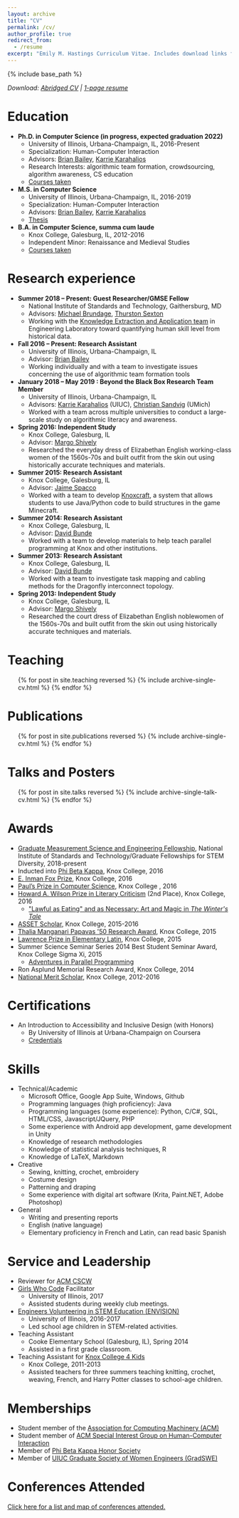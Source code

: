 ```yaml
---
layout: archive
title: "CV"
permalink: /cv/
author_profile: true
redirect_from:
  - /resume
excerpt: "Emily M. Hastings Curriculum Vitae. Includes download links for CV and resume."
---
```


{% include base_path %}

_Download: [Abridged CV](https://emhastings.github.io/files/Hastings_CV_July19.pdf) \| [1-page resume](https://emhastings.github.io/files/Hastings_Emily_July19.pdf)_  

Education
======
* **Ph.D. in Computer Science (in progress, expected graduation 2022)**	
  * University of Illinois, Urbana-Champaign, IL, 2016-Present
  * Specialization: Human-Computer Interaction
  * Advisors: [Brian Bailey](http://orchid.cs.illinois.edu/people/bailey/index.html), [Karrie Karahalios](http://social.cs.uiuc.edu/people/karriekarahalios.html)
  * Research Interests: algorithmic team formation, crowdsourcing, algorithm awareness, CS education
  * [Courses taken](https://emhastings.github.io/courses-taken/)
* **M.S. in Computer Science**
  * University of Illinois, Urbana-Champaign, IL, 2016-2019
  * Specialization: Human-Computer Interaction
  * Advisors: [Brian Bailey](http://orchid.cs.illinois.edu/people/bailey/index.html), [Karrie Karahalios](http://social.cs.uiuc.edu/people/karriekarahalios.html)
  * [Thesis](http://hdl.handle.net/2142/104866)
* **B.A. in Computer Science, summa cum laude**	
  * Knox College, Galesburg, IL, 2012-2016
  * Independent Minor: Renaissance and Medieval Studies
  * [Courses taken](https://emhastings.github.io/courses-taken/)

Research experience
======  
* **Summer 2018 – Present: Guest Researcher/GMSE Fellow**	
  * National Institute of Standards and Technology, Gaithersburg, MD
  * Advisors: [Michael Brundage](https://www.nist.gov/people/michael-p-brundage), [Thurston Sexton](https://www.nist.gov/people/thurston-sexton)
  * Working with the [Knowledge Extraction and Application team](https://www.researchgate.net/project/Knowledge-Extraction-and-Application-for-Smart-Manufacturing) in Engineering Laboratory toward quantifying human skill level from historical data.
* **Fall 2016 – Present: Research Assistant**	
  * University of Illinois, Urbana-Champaign, IL
  * Advisor: [Brian Bailey](http://orchid.cs.illinois.edu/people/bailey/index.html)
  * Working individually and with a team to investigate issues concerning the use of algorithmic team formation tools
* **January 2018 – May 2019 : Beyond the Black Box Research Team Member**	
  * University of Illinois, Urbana-Champaign, IL
  * Advisors: [Karrie Karahalios](http://social.cs.uiuc.edu/people/karriekarahalios.html) (UIUC), [Christian Sandvig](http://www-personal.umich.edu/~csandvig/) (UMich)
  * Worked with a team across multiple universities to conduct a large-scale study on algorithmic literacy and awareness.
* **Spring 2016: Independent Study**
  * Knox College, Galesburg, IL
  * Advisor: [Margo Shively](http://knoxtheatre.org/people/Margo_Shively)
  * Researched the everyday dress of Elizabethan English working-class women of the 1560s-70s and built outfit from the skin out using historically accurate techniques and materials.
* **Summer 2015: Research Assistant**	
  * Knox College, Galesburg, IL
  * Advisor: [Jaime Spacco](https://www.knox.edu/academics/majors-and-minors/computer-science/faculty/spacco-jaime)
  * Worked with a team to develop [Knoxcraft](https://github.com/knoxcraft), a system that allows students to use Java/Python code to build structures in the game Minecraft.
* **Summer 2014: Research Assistant**	
  * Knox College, Galesburg, IL
  * Advisor: [David Bunde](http://faculty.knox.edu/dbunde/)
  * Worked with a team to develop materials to help teach parallel programming at Knox and other institutions.
* **Summer 2013: Research Assistant**
  * Knox College, Galesburg, IL
  * Advisor: [David Bunde](http://faculty.knox.edu/dbunde/)
  * Worked with a team to investigate task mapping and cabling methods for the Dragonfly interconnect topology.
* **Spring 2013: Independent Study**
  * Knox College, Galesburg, IL
  * Advisor: [Margo Shively](http://knoxtheatre.org/people/Margo_Shively)
  * Researched the court dress of Elizabethan English noblewomen of the 1560s-70s and built outfit from the skin out using historically accurate techniques and materials.

Teaching
======
  <ul>{% for post in site.teaching reversed %}
    {% include archive-single-cv.html %}
  {% endfor %}</ul>

Publications
======
  <ul>{% for post in site.publications reversed %}
    {% include archive-single-cv.html %}
  {% endfor %}</ul>
  
Talks and Posters
======
  <ul>{% for post in site.talks reversed %}
    {% include archive-single-talk-cv.html %}
  {% endfor %}</ul>
  
Awards
======
* [Graduate Measurement Science and Engineering Fellowship](https://www.nist.gov/iaao/academic-affairs-office/nist-graduate-student-measurement-science-and-engineering-gmse), National Institute of Standards and Technology/Graduate Fellowships for STEM Diversity, 2018-present
* Inducted into [Phi Beta Kappa](https://www.pbk.org/Requirements), Knox College, 2016
* [E. Inman Fox Prize](https://www.knox.edu/offices/registrar/catalog/awards-and-prizes), Knox College, 2016
* [Paul’s Prize in Computer Science](https://www.knox.edu/offices/registrar/catalog/awards-and-prizes), Knox College	, 2016
* [Howard A. Wilson Prize in Literary Criticism](https://www.knox.edu/offices/registrar/catalog/awards-and-prizes) (2nd Place), Knox College, 2016
  * ["Lawful as Eating" and as Necessary: Art and Magic in _The Winter's Tale_](https://emhastings.github.io/files/HastingsWilsonPrizeSubmission.pdf)
* [ASSET Scholar](https://www.knox.edu/academics/research-and-creative-work/student-research-grants/asset-program), Knox College, 2015-2016
* [Thalia Manganari Papavas '50 Research Award](https://www.knox.edu/offices/registrar/catalog/awards-and-prizes), Knox College, 2015
* [Lawrence Prize in Elementary Latin](https://www.knox.edu/offices/registrar/catalog/awards-and-prizes), Knox College, 2015
* Summer Science Seminar Series 2014 Best Student Seminar Award, Knox College Sigma Xi, 2015
  * [Adventures in Parallel Programming](https://emhastings.github.io/talks/2014-08-18-parallel-ssss)
* Ron Asplund Memorial Research Award, Knox College, 2014
* [National Merit Scholar](https://www.nationalmerit.org/s/1758/interior.aspx?sid=1758&gid=2&pgid=424), Knox College, 2012-2016

Certifications
======
* An Introduction to Accessibility and Inclusive Design (with Honors)  
  * By University of Illinois at Urbana-Champaign on Coursera
  * [Credentials](https://www.coursera.org/account/accomplishments/verify/MW2CR3TDPMB7)  
  
Skills
======
* Technical/Academic
  * Microsoft Office, Google App Suite, Windows, Github
  * Programming languages (high proficiency): Java 
  * Programming languages (some experience): Python, C/C#, SQL, HTML/CSS, Javascript/JQuery, PHP
  * Some experience with Android app development, game development in Unity
  * Knowledge of research methodologies
  * Knowledge of statistical analysis techniques, R
  * Knowledge of LaTeX, Markdown
* Creative
  * Sewing, knitting, crochet, embroidery
  * Costume design
  * Patterning and draping
  * Some experience with digital art software (Krita, Paint.NET, Adobe Photoshop)
* General
  * Writing and presenting reports
  * English (native language)
  * Elementary proficiency in French and Latin, can read basic Spanish

Service and Leadership
======
* Reviewer for [ACM CSCW](https://cscw.acm.org/)
* [Girls Who Code](https://girlswhocode.com/) Facilitator	
  * University of Illinois, 2017
  * Assisted students during weekly club meetings.
* [Engineers Volunteering in STEM Education (ENVISION)](https://publish.illinois.edu/envisionuiuc/about-2/)	
  * University of Illinois, 2016-2017
  * Led school age children in STEM-related activities.
* Teaching Assistant
  * Cooke Elementary School (Galesburg, IL), Spring 2014
  * Assisted in a first grade classroom.
* Teaching Assistant for [Knox College 4 Kids](https://www.knox.edu/offices/summer-camps/knox-college-for-kids)	
  * Knox College, 2011-2013
  * Assisted teachers for three summers teaching knitting, crochet, weaving, French, and Harry Potter classes to school-age children.
  
Memberships
======
* Student member of the [Association for Computing Machinery (ACM)](https://www.acm.org/)
* Student member of [ACM Special Interest Group on Human-Computer Interaction](https://sigchi.org/)
* Member of [Phi Beta Kappa Honor Society](https://www.pbk.org/)
* Member of [UIUC Graduate Society of Women Engineers (GradSWE)](https://www.societyofwomenengineers.illinois.edu/about-gradswe)

Conferences Attended
======
[Click here for a list and map of conferences attended.](https://emhastings.github.io/conferencemap)

